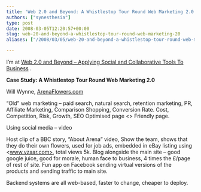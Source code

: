 ```yaml
---
title: 'Web 2.0 and Beyond: A Whistlestop Tour Round Web Marketing 2.0'
authors: ["synesthesia"]
type: post
date: 2008-03-05T12:20:57+00:00
slug: web-20-and-beyond-a-whistlestop-tour-round-web-marketing-20 
aliases: ["/2008/03/05/web-20-and-beyond-a-whistlestop-tour-round-web-marketing-20"]

---
```

I’m at [Web 2.0 and Beyond &#8211; Applying Social and Collaborative Tools To Business][1] .

**Case Study: A Whistlestop Tour Round Web Marketing 2.0**

Will Wynne, [ArenaFlowers.com][2]

&#8220;Old&#8221; web marketing &#8211; paid search, natural search, retention marketing, PR, Affiliate Marketing, Comparison Shopping, Conversion Rate. Cost, Competition, Risk, Growth, SEO Optimised page <> Friendly page.

Using social media &#8211; video

Host clip of a BBC story, &#8220;About Arena&#8221; video, Show the team, shows that they do their own flowers, used for job ads, embedded in eBay listing using <www.vzaar.com>, total views 5k. Blog alongside the main site &#8211; good google juice, good for morale, human face to business, 4 times the £/page of rest of site. Fun app on Facebook sending virtual versions of the products and sending traffic to main site.

Backend systems are all web-based, faster to change, cheaper to deploy.

 [1]: https://www.focusbiz.co.uk/conferences/web2.0/
 [2]: https://www.arenaflowers.com/